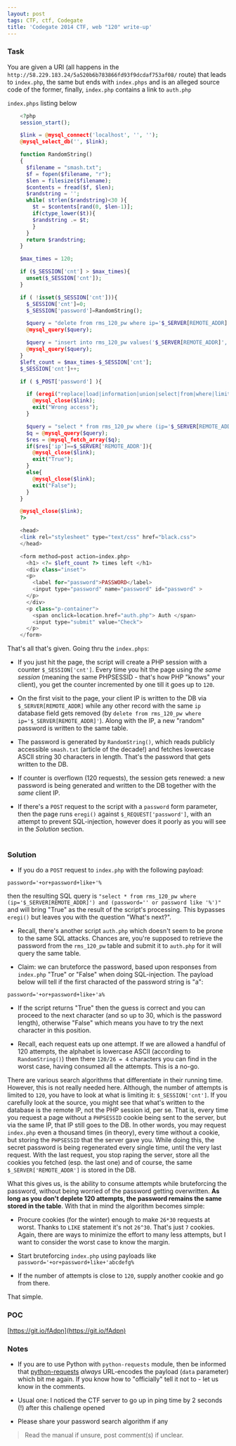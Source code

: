 ```yaml
---
layout: post
tags: CTF, ctf, Codegate
title: 'Codegate 2014 CTF, web "120" write-up'
---
```


### Task
You are given a URI (all happens in the `http://58.229.183.24/5a520b6b783866fd93f9dcdaf753af08/` route) that leads to `index.php`, the same but ends with `index.phps` and is an alleged source code of the former, finally, `index.php` contains a link to `auth.php`

`index.phps` listing below

~~~php
    <?php
    session_start();

    $link = @mysql_connect('localhost', '', '');
    @mysql_select_db('', $link);

    function RandomString()
    {
      $filename = "smash.txt";
      $f = fopen($filename, "r");
      $len = filesize($filename);
      $contents = fread($f, $len);
      $randstring = '';
      while( strlen($randstring)<30 ){
        $t = $contents[rand(0, $len-1)];
        if(ctype_lower($t)){
        $randstring .= $t;
        }
      }
      return $randstring;
    }

    $max_times = 120;

    if ($_SESSION['cnt'] > $max_times){
      unset($_SESSION['cnt']);
    }

    if ( !isset($_SESSION['cnt'])){
      $_SESSION['cnt']=0;
      $_SESSION['password']=RandomString();

      $query = "delete from rms_120_pw where ip='$_SERVER[REMOTE_ADDR]'";
      @mysql_query($query);

      $query = "insert into rms_120_pw values('$_SERVER[REMOTE_ADDR]', '$_SESSION[password]')";
      @mysql_query($query);
    }
    $left_count = $max_times-$_SESSION['cnt'];
    $_SESSION['cnt']++;

    if ( $_POST['password'] ){

      if (eregi("replace|load|information|union|select|from|where|limit|offset|order|by|ip|\.|#|-|/|\*",$_POST['password'])){
        @mysql_close($link);
        exit("Wrong access");
      }

      $query = "select * from rms_120_pw where (ip='$_SERVER[REMOTE_ADDR]') and (password='$_POST[password]')";
      $q = @mysql_query($query);
      $res = @mysql_fetch_array($q);
      if($res['ip']==$_SERVER['REMOTE_ADDR']){
        @mysql_close($link);
        exit("True");
      }
      else{
        @mysql_close($link);
        exit("False");
      }
    }

    @mysql_close($link);
    ?>

    <head>
    <link rel="stylesheet" type="text/css" href="black.css">
    </head>

    <form method=post action=index.php>
      <h1> <?= $left_count ?> times left </h1>
      <div class="inset">
      <p>
        <label for="password">PASSWORD</label>
        <input type="password" name="password" id="password" >
      </p>
      </div>
      <p class="p-container">
        <span onclick=location.href="auth.php"> Auth </span>
        <input type="submit" value="Check">
      </p>
    </form>
~~~

That's all that's given. Going thru the `index.phps`:

+ If you just hit the page, the script will create a PHP session with a counter `$_SESSION['cnt']`. Every time you hit the page using *the same session* (meaning the same PHPSESSID - that's how PHP "knows" your client), you get the counter incremented by one till it goes up to `120`.

+ On the first visit to the page, your client IP is written to the DB via `$_SERVER[REMOTE_ADDR]` while any other record with the same `ip` database field gets removed (by `delete from rms_120_pw where ip='$_SERVER[REMOTE_ADDR]'`). Along with the IP, a new "random" password is written to the same table.

+ The password is generated by `RandomString()`, which reads publicly accessible `smash.txt` (article of the decade!) and fetches lowercase ASCII string 30 characters in length. That's the password that gets written to the DB.

+ If counter is overflown (120 requests), the session gets renewed: a new password is being generated and written to the DB together with the *same* client IP.

+ If there's a `POST` request to the script with a `password` form parameter, then the page runs `eregi()` against `$_REQUEST['password']`, with an attempt to prevent SQL-injection, however does it poorly as you will see in the *Solution* section.
<br><br>

### Solution
+ If you do a `POST` request to `index.php` with the following payload:

~~~
password='+or+password+like+'%
~~~

then the resulting SQL query is `"select * from rms_120_pw where (ip='$_SERVER[REMOTE_ADDR]') and (password='' or password like '%')"` and will bring "True" as the result of the script's processing. This bypasses `eregi()` but leaves you with the question "What's next?".

+ Recall, there's another script `auth.php` which doesn't seem to be prone to the same SQL attacks. Chances are, you're supposed to retrieve the password from the `rms_120_pw` table and submit it to `auth.php` for it will query the same table.

+ Claim: we can bruteforce the password, based upon responses from `index.php` "True" or "False" when doing SQL-injection. The payload below will tell if the first characted of the password string is "a":

~~~
password='+or+password+like+'a%
~~~


+ If the script returns "True" then the guess is correct and you can proceed to the next character (and so up to 30, which is the password length), otherwise "False" which means you have to try the next character in this position.

+ Recall, each request eats up one attempt. If we are allowed a handful of 120 attempts, the alphabet is lowercase ASCII (according to `RandomString()`) then there `120/26 = 4` characters you can find in the worst case, having consumed all the attempts. This is a no-go.


There are various search algorithms that differentiate in their running time. However, this is not really needed here. Although, the number of attempts is limited to `120`, you have to look at what is limiting it: `$_SESSION['cnt']`. If you carefully look at the source, you might see that what's written to the database is the remote IP, not the PHP session id, per se. That is, every time you request a page without a `PHPSESSID` cookie being sent to the server, but via the same IP, that IP still goes to the DB. In other words, you may request `index.php` even a thousand times (in theory), every time without a cookie, but storing the `PHPSESSID` that the server gave you. While doing this, the secret password is being regenerated every single time, until the very last request. With the last request, you stop raping the server, store all the cookies you fetched (esp. the last one) and of course, the same `$_SERVER['REMOTE_ADDR']` is stored in the DB.

What this gives us, is the ability to consume attempts while bruteforcing the password, without being worried of the password getting overwritten. **As long as you don't deplete 120 attempts, the password remains the same stored in the table**. With that in mind the algorithm becomes simple:

+ Procure cookies (for the winter) enough to make `26*30` requests at worst. Thanks to `LIKE` statement it's not `26^30`. That's just `7` cookies. Again, there are ways to minimize the effort to many less attempts, but I want to consider the worst case to know the margin.

+ Start bruteforcing `index.php` using payloads like `password='+or+password+like+'abcdefg%`

+ If the number of attempts is close to `120`, supply another cookie and go from there.

That simple.


### POC
[https://git.io/fAdpn](https://git.io/fAdpn)

### Notes
*   If you are to use Python with `python-requests` module, then be informed that [python-requests](https://github.com/kennethreitz/requests) *always* URL-encodes the payload (`data` parameter) which bit me again. If you know how to "officially" tell it not to - let us know in the comments.

*   Usual one: I noticed the CTF server to go up in ping time by 2 seconds (!) after this challenge opened

*   Please share your password search algorithm if any


> Read the manual if unsure, post comment(s) if unclear.
